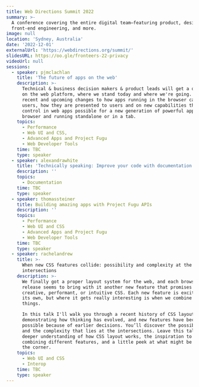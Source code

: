 ```yaml
---
title: Web Directions Summit 2022
summary: >-
  A conference covering the entire digital team–featuring product, design,
  front-end engineering, and more.
image: null
location: 'Sydney, Australia'
date: '2022-12-01'
externalUrl: 'https://webdirections.org/summit/'
slidesURL: https://oo.gle/fronteers-22-privacy
videoUrl: null
sessions:
  - speaker: pjmclachlan
    title: 'The future of apps on the web'
    description: >-
      Technical & business decision makers & product leads will get a quick recap of app history
      on the web platform, where we stand today and where we're going. Emphasis will be on
      recent and upcoming changes to how apps running in the browser can be discovered by
      users, how they are presented to users and on new capabilities that is making complex flow
      control in web apps possible for a new generation of powerful applications powered by the
      browser and running standalone or in a tab.
    topics:
      - Performance
      - Web UI and CSS,
      - Advanced Apps and Project Fugu
      - Web Developer Tools
    time: TBC
    type: speaker
  - speaker: alexandrawhite
    title: 'Technically speaking: Improve your code with documentation'
    description: ''
    topics:
      - Documentation
    time: TBC
    type: speaker
  - speaker: thomassteiner
    title: Building amazing apps with Project Fugu APIs
    description: ''
    topics:
      - Performance
      - Web UI and CSS
      - Advanced Apps and Project Fugu
      - Web Developer Tools
    time: TBC
    type: speaker
  - speaker: rachelandrew
    title: >-
      When new CSS features collide: possibility and complexity at the
      intersections
    description: >-
      We finally got a proper layout system for the web, and each browser
      release seems to bring with it another new feature that promises more
      creative, performant, or intuitive CSS. Each new feature is exciting on
      its own, but where it gets really interesting is when we combine these
      things.

      In this talk I'll walk you through a recent history of CSS layout,
      demonstrating how thinking has evolved, and new features have become
      possible because of earlier decisions. You’ll discover the possibilities,
      and the complexity that lies at the intersections. Leave this talk with a
      deeper understanding of how CSS layout works, the inspiration to try
      combining different features, and a little peek at what might be around
      the corner.
    topics:
      - Web UI and CSS
      - Interop
    time: TBC
    type: speaker
---
```

